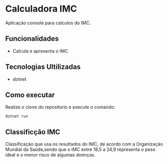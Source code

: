 # Calculadora IMC 
Aplicação console para calculos do IMC.

## Funcionalidades

 - Calcula e apresenta o IMC

## Tecnologias Ultilizadas

 - dotnet

## Como executar
 
 Realize o clone do repositorio e execute o comando:

 ```
 dotnet run
 ```
## Classificção IMC

 Classificação que usa os resultados do IMC, de acordo com a Organização Mundial da Saúde,sendo que o IMC entre 18,5 a 24,9 representa o peso ideal e o menor risco de algumas doenças.

